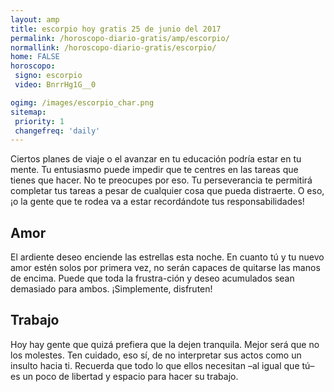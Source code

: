 ```yaml
---
layout: amp
title: escorpio hoy gratis 25 de junio del 2017 
permalink: /horoscopo-diario-gratis/amp/escorpio/
normallink: /horoscopo-diario-gratis/escorpio/
home: FALSE
horoscopo:
 signo: escorpio
 video: BnrrHg1G__0

ogimg: /images/escorpio_char.png
sitemap:
 priority: 1
 changefreq: 'daily'
---
```



Ciertos planes de viaje o el avanzar en tu educación podría estar en tu mente. Tu entusiasmo puede impedir que te centres en las tareas que tienes que hacer. No te preocupes por eso. Tu perseverancia te permitirá completar tus tareas a pesar de cualquier cosa que pueda distraerte. O eso, ¡o la gente que te rodea va a estar recordándote tus responsabilidades!

## Amor

El ardiente deseo enciende las estrellas esta noche. En cuanto tú y tu nuevo amor estén solos por primera vez, no serán capaces de quitarse las manos de encima. Puede que toda la frustra-ción y deseo acumulados sean demasiado para ambos. ¡Simplemente, disfruten!

## Trabajo

Hoy hay gente que quizá prefiera que la dejen tranquila. Mejor será que no los molestes. Ten cuidado, eso sí, de no interpretar sus actos como un insulto hacia ti. Recuerda que todo lo que ellos necesitan –al igual que tú– es un poco de libertad y espacio para hacer su trabajo.
